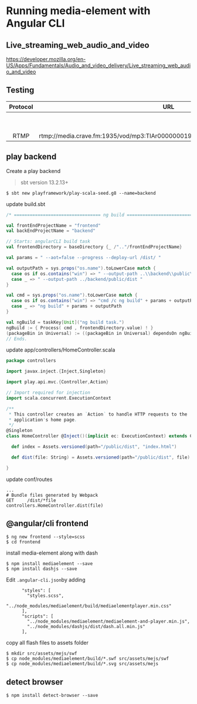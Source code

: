 # Running media-element with Angular CLI

## Live_streaming_web_audio_and_video

https://developer.mozilla.org/en-US/Apps/Fundamentals/Audio_and_video_delivery/Live_streaming_web_audio_and_video

## Testing  

| Protocol |    URL                                                                      |    Browsers                                 |  Comments                  |
|:--------:|:---------------------------------------------------------------------------:|:--------------------------------------------|:---------------------------| 
|          |                                                                             |    Mac               |   Windows            |                            |
|          |                                                                             | FFOX | CHRM | SAFR   |  FFOX | CHRM | EDGE  |                            |
|   RTMP   |rtmp://media.crave.fm:1935/vod/mp3:TIAr0000000196Al0000000001So0000006243.mp3|      |      |        |  x    | x    |       |                            |


## play backend


Create a play backend

  > sbt version 13.2.13+

```
$ sbt new playframework/play-scala-seed.g8 --name=backend
```

update build.sbt

```sbt
/* ================================= ng build ================================== */

val frontEndProjectName = "frontend"
val backEndProjectName = "backend"

// Starts: angularCLI build task
val frontendDirectory = baseDirectory {_ /".."/frontEndProjectName}

val params = " --aot=false --progress --deploy-url /dist/ "

val outputPath = sys.props("os.name").toLowerCase match {
  case os if os.contains("win") => " --output-path ..\\backend\\public\\dist "
  case _ => " --output-path ../backend/public/dist "
}

val cmd = sys.props("os.name").toLowerCase match {
  case os if os.contains("win") => "cmd /c ng build" + params + outputPath
  case _ => "ng build" + params + outputPath
}

val ngBuild = taskKey[Unit]("ng build task.")
ngBuild := { Process( cmd , frontendDirectory.value) ! }
(packageBin in Universal) := ((packageBin in Universal) dependsOn ngBuild ).value
// Ends.
```
update  app/controllers/HomeController.scala
```scala
package controllers

import javax.inject.{Inject,Singleton}

import play.api.mvc.{Controller,Action}

// Import required for injection
import scala.concurrent.ExecutionContext

/**
 * This controller creates an `Action` to handle HTTP requests to the
 * application's home page.
 */
@Singleton
class HomeController @Inject()(implicit ec: ExecutionContext) extends Controller {

  def index = Assets.versioned(path="/public/dist", "index.html")

  def dist(file: String) = Assets.versioned(path="/public/dist", file)

}

```

update conf/routes
```
...
# Bundle files generated by Webpack
GET     /dist/*file                 controllers.HomeController.dist(file)
```


## @angular/cli frontend

```
$ ng new frontend --style=scss
$ cd frontend
```

install media-element along with dash
```
$ npm install mediaelement --save
$ npm install dashjs --save
```


Edit `.angular-cli.json`by adding
```
      "styles": [
        "styles.scss",
        "../node_modules/mediaelement/build/mediaelementplayer.min.css"
      ],      
      "scripts": [
        "../node_modules/mediaelement/mediaelement-and-player.min.js",        
        "../node_modules/dashjs/dist/dash.all.min.js"
      ],
```

copy all flash files to assets folder
```
$ mkdir src/assets/mejs/swf
$ cp node_modules/mediaelement/build/*.swf src/assets/mejs/swf
$ cp node_modules/mediaelement/build/*.svg src/assets/mejs
```

## detect browser

```
$ npm install detect-browser --save
```

